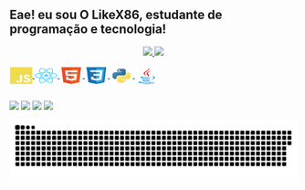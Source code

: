 ## Eae! eu sou O LikeX86, estudante de programação e tecnologia!
<div align="center">
  <a href="https://github.com/LikeX86">
  <img height="160em" src="https://github-readme-stats.vercel.app/api?username=LikeX86&show_icons=true&theme=dark&include_all_commits=true&count_private=true"/>
  <img height="160em" src="https://github-readme-stats.vercel.app/api/top-langs/?username=likex86&layout=compact&langs_count=7&theme=dark"/>
</div>
<div style="display: inline_block"><br>
  <img align="center" alt="Like-Js" height="30" width="40" src="https://raw.githubusercontent.com/devicons/devicon/master/icons/javascript/javascript-plain.svg">
  <img align="center" alt="Like-React" height="30" width="40" src="https://raw.githubusercontent.com/devicons/devicon/master/icons/react/react-original.svg">
  <img align="center" alt="Like-HTML" height="30" width="40" src="https://raw.githubusercontent.com/devicons/devicon/master/icons/html5/html5-original.svg">
  <img align="center" alt="Like-CSS" height="30" width="40" src="https://raw.githubusercontent.com/devicons/devicon/master/icons/css3/css3-original.svg">
  <img align="center" alt="Like-Python" height="30" width="40" src="https://raw.githubusercontent.com/devicons/devicon/master/icons/python/python-original.svg">
  <img align="center" alt="Like-Java" height="30" width="40" src="https://raw.githubusercontent.com/devicons/devicon/master/icons/java/java-original.svg">
</div>
  
  ##
 
<div> 
  <a href=" " target="_blank"><img src="https://img.shields.io/badge/YouTube-FF0000?style=for-the-badge&logo=youtube&logoColor=white" target="_blank"></a>
  <a href="https://instagram.com/_pedro_xzz" target="_blank"><img src="https://img.shields.io/badge/-Instagram-%23E4405F?style=for-the-badge&logo=instagram&logoColor=white" target="_blank"></a>
  <a href = "mailto:devpedroramos@gmail.com"><img src="https://img.shields.io/badge/-Gmail-%23333?style=for-the-badge&logo=gmail&logoColor=white" target="_blank"></a>
  <a href="https://www.linkedin.com/in/pedroramosx" target="_blank"><img src="https://img.shields.io/badge/-LinkedIn-%230077B5?style=for-the-badge&logo=linkedin&logoColor=white" target="_blank"></a> 
 
  ![Snake animation](https://github.com/likex86/likex86/blob/output/github-contribution-grid-snake.svg)
 
</div>
